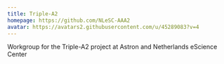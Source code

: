 ```yaml
---
title: Triple-A2
homepage: https://github.com/NLeSC-AAA2
avatar: https://avatars2.githubusercontent.com/u/45289083?v=4
---
```

Workgroup for the Triple-A2 project at Astron and Netherlands eScience Center
    
